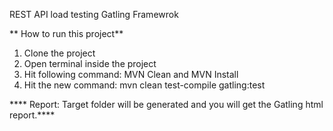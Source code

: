 REST API load testing Gatling Framewrok

** How to run this project**

1. Clone the project
2. Open terminal inside the project
3. Hit following command: MVN Clean and MVN Install
4. Hit the new command: mvn clean test-compile gatling:test

**** Report: Target folder will be generated and you will get the Gatling html report.****
